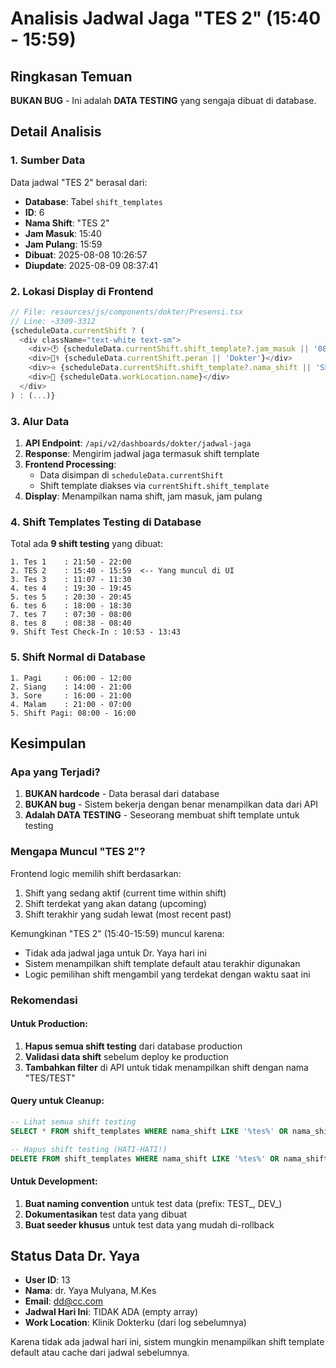 # Analisis Jadwal Jaga "TES 2" (15:40 - 15:59)

## Ringkasan Temuan

**BUKAN BUG** - Ini adalah **DATA TESTING** yang sengaja dibuat di database.

## Detail Analisis

### 1. Sumber Data
Data jadwal "TES 2" berasal dari:
- **Database**: Tabel `shift_templates` 
- **ID**: 6
- **Nama Shift**: "TES 2"
- **Jam Masuk**: 15:40
- **Jam Pulang**: 15:59
- **Dibuat**: 2025-08-08 10:26:57
- **Diupdate**: 2025-08-09 08:37:41

### 2. Lokasi Display di Frontend
```javascript
// File: resources/js/components/dokter/Presensi.tsx
// Line: ~3309-3312
{scheduleData.currentShift ? (
  <div className="text-white text-sm">
    <div>🕐 {scheduleData.currentShift.shift_template?.jam_masuk || '08:00'} - {scheduleData.currentShift.shift_template?.jam_pulang || '16:00'}</div>
    <div>👨‍⚕️ {scheduleData.currentShift.peran || 'Dokter'}</div>
    <div>⭐ {scheduleData.currentShift.shift_template?.nama_shift || 'Shift'}</div>
    <div>📍 {scheduleData.workLocation.name}</div>
  </div>
) : (...)}
```

### 3. Alur Data
1. **API Endpoint**: `/api/v2/dashboards/dokter/jadwal-jaga`
2. **Response**: Mengirim jadwal jaga termasuk shift template
3. **Frontend Processing**: 
   - Data disimpan di `scheduleData.currentShift`
   - Shift template diakses via `currentShift.shift_template`
4. **Display**: Menampilkan nama shift, jam masuk, jam pulang

### 4. Shift Templates Testing di Database

Total ada **9 shift testing** yang dibuat:
```
1. Tes 1    : 21:50 - 22:00
2. TES 2    : 15:40 - 15:59  <-- Yang muncul di UI
3. Tes 3    : 11:07 - 11:30
4. tes 4    : 19:30 - 19:45
5. tes 5    : 20:30 - 20:45
6. tes 6    : 18:00 - 18:30
7. tes 7    : 07:30 - 08:00
8. tes 8    : 08:38 - 08:40
9. Shift Test Check-In : 10:53 - 13:43
```

### 5. Shift Normal di Database
```
1. Pagi     : 06:00 - 12:00
2. Siang    : 14:00 - 21:00
3. Sore     : 16:00 - 21:00
4. Malam    : 21:00 - 07:00
5. Shift Pagi: 08:00 - 16:00
```

## Kesimpulan

### Apa yang Terjadi?
1. **BUKAN hardcode** - Data berasal dari database
2. **BUKAN bug** - Sistem bekerja dengan benar menampilkan data dari API
3. **Adalah DATA TESTING** - Seseorang membuat shift template untuk testing

### Mengapa Muncul "TES 2"?
Frontend logic memilih shift berdasarkan:
1. Shift yang sedang aktif (current time within shift)
2. Shift terdekat yang akan datang (upcoming)
3. Shift terakhir yang sudah lewat (most recent past)

Kemungkinan "TES 2" (15:40-15:59) muncul karena:
- Tidak ada jadwal jaga untuk Dr. Yaya hari ini
- Sistem menampilkan shift template default atau terakhir digunakan
- Logic pemilihan shift mengambil yang terdekat dengan waktu saat ini

### Rekomendasi

#### Untuk Production:
1. **Hapus semua shift testing** dari database production
2. **Validasi data shift** sebelum deploy ke production
3. **Tambahkan filter** di API untuk tidak menampilkan shift dengan nama "TES/TEST"

#### Query untuk Cleanup:
```sql
-- Lihat semua shift testing
SELECT * FROM shift_templates WHERE nama_shift LIKE '%tes%' OR nama_shift LIKE '%test%';

-- Hapus shift testing (HATI-HATI!)
DELETE FROM shift_templates WHERE nama_shift LIKE '%tes%' OR nama_shift LIKE '%test%';
```

#### Untuk Development:
1. **Buat naming convention** untuk test data (prefix: TEST_, DEV_)
2. **Dokumentasikan** test data yang dibuat
3. **Buat seeder khusus** untuk test data yang mudah di-rollback

## Status Data Dr. Yaya

- **User ID**: 13
- **Nama**: dr. Yaya Mulyana, M.Kes
- **Email**: dd@cc.com
- **Jadwal Hari Ini**: TIDAK ADA (empty array)
- **Work Location**: Klinik Dokterku (dari log sebelumnya)

Karena tidak ada jadwal hari ini, sistem mungkin menampilkan shift template default atau cache dari jadwal sebelumnya.